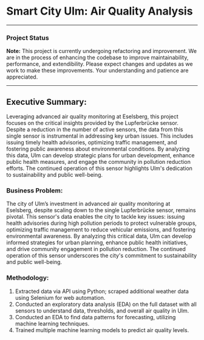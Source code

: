# Smart City Ulm: Air Quality Analysis 
---

### Project Status

**Note:** This project is currently undergoing refactoring and improvement. We are in the process of enhancing the codebase to improve maintainability, performance, and extendibility. Please expect changes and updates as we work to make these improvements. Your understanding and patience are appreciated.

---
## Executive Summary:

Leveraging advanced air quality monitoring at Eselsberg, this project focuses on the critical insights provided by the Lupferbrücke sensor. Despite a reduction in the number of active sensors, the data from this single sensor is instrumental in addressing key urban issues. This includes issuing timely health advisories, optimizing traffic management, and fostering public awareness about environmental conditions. By analyzing this data, Ulm can develop strategic plans for urban development, enhance public health measures, and engage the community in pollution reduction efforts. The continued operation of this sensor highlights Ulm's dedication to sustainability and public well-being.

### Business Problem:

The city of Ulm’s investment in advanced air quality monitoring at Eselsberg, despite scaling down to the single Lupferbrücke sensor, remains pivotal. This sensor's data enables the city to tackle key issues: issuing health advisories during high pollution periods to protect vulnerable groups, optimizing traffic management to reduce vehicular emissions, and fostering environmental awareness. By analyzing this critical data, Ulm can develop informed strategies for urban planning, enhance public health initiatives, and drive community engagement in pollution reduction. The continued operation of this sensor underscores the city's commitment to sustainability and public well-being.

### Methodology:

1. Extracted data via API using Python; scraped additional weather data using Selenium for web automation.
2. Conducted an exploratory data analysis (EDA) on the full dataset with all sensors to understand data, thresholds, and overall air quality in Ulm.
3. Conducted an EDA to find data patterns for forecasting, utilizing machine learning techniques.
4. Trained multiple machine learning models to predict air quality levels.

